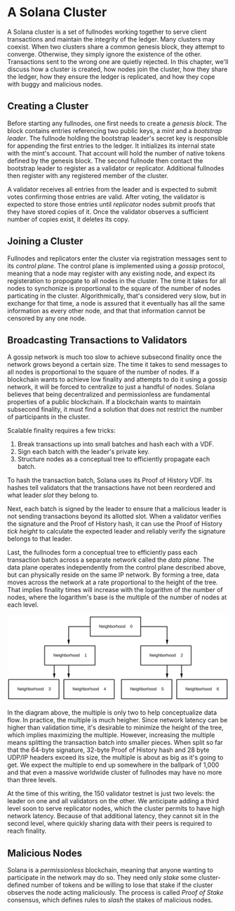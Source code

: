 # A Solana Cluster

A Solana cluster is a set of fullnodes working together to serve client
transactions and maintain the integrity of the ledger. Many clusters may
coexist. When two clusters share a common genesis block, they attempt to
converge. Otherwise, they simply ignore the existence of the other.
Transactions sent to the wrong one are quietly rejected. In this chapter, we'll
discuss how a cluster is created, how nodes join the cluster, how they share
the ledger, how they ensure the ledger is replicated, and how they cope with
buggy and malicious nodes.

## Creating a Cluster

Before starting any fullnodes, one first needs to create a  *genesis block*.
The block contains entries referencing two public keys, a *mint* and a
*bootstrap leader*. The fullnode holding the bootstrap leader's secret key is
responsible for appending the first entries to the ledger. It initializes its
internal state with the mint's account. That account will hold the number of
native tokens defined by the genesis block. The second fullnode then contact
the bootstrap leader to register as a validator or replicator. Additional
fullnodes then register with any registered member of the cluster.

A validator receives all entries from the leader and is expected to submit
votes confirming those entries are valid. After voting, the validator is
expected to store those entries until *replicator* nodes submit proofs that
they have stored copies of it. Once the validator observes a sufficient number
of copies exist, it deletes its copy.

## Joining a Cluster

Fullnodes and replicators enter the cluster via registration messages sent to
its *control plane*. The control plane is implemented using a *gossip*
protocol, meaning that a node may register with any existing node, and expect
its registeration to propogate to all nodes in the cluster. The time it takes
for all nodes to synchonize is proportional to the square of the number of
nodes particating in the cluster. Algorithmically, that's considered very slow,
but in exchange for that time, a node is assured that it eventually has all the
same information as every other node, and that that information cannot be
censored by any one node.

## Broadcasting Transactions to Validators

A gossip network is much too slow to achieve subsecond finality once the
network grows beyond a certain size. The time it takes to send messages to all
nodes is proportional to the square of the number of nodes. If a blockchain
wants to achieve low finality and attempts to do it using a gossip network, it
will be forced to centralize to just a handful of nodes.  Solana believes that
being decentralized and permissionless are fundamental properties of a public
blockchain. If a blockchain wants to maintain subsecond finality, it must find
a solution that does not restrict the number of participants in the cluster.

Scalable finality requires a few tricks:

1. Break transactions up into small batches and hash each with a VDF.
2. Sign each batch with the leader's private key.
3. Structure nodes as a conceptual tree to efficiently propagate each batch.

To hash the transaction batch, Solana uses its Proof of History VDF. Its hashes
tell validators that the transactions have not been reordered and what leader
*slot* they belong to.

Next, each batch is signed by the leader to ensure that a malicious leader is
not sending transactions beyond its allotted slot. When a validator verifies
the signature and the Proof of History hash, it can use the Proof of History
*tick height* to calculate the expected leader and reliably verify the
signature belongs to that leader.

Last, the fullnodes form a conceptual tree to efficiently pass each transaction
batch across a separate network called the *data plane*. The data plane
operates independently from the control plane described above, but can
physically reside on the same IP network. By forming a tree, data moves across
the network at a rate proportional to the height of the tree. That implies
finality times will increase with the logarithm of the number of nodes, where
the logarithm's base is the multiple of the number of nodes at each level.

<img alt="Data Plane Diagram" src="img/data-plane.svg" class="center"/>

In the diagram above, the multiple is only two to help conceptualize data flow.
In practice, the multiple is much heigher. Since network latency can be higher
than validation time, it's desirable to minimize the height of the tree, which
implies maximizing the multiple. However, increasing the multiple means
splitting the transaction batch into smaller pieces. When split so far that the
64-byte signature, 32-byte Proof of History hash and 28 byte UDP/IP headers
exceed its size, the multiple is about as big as it's going to get. We expect
the multiple to end up somewhere in the ballpark of 1,000 and that even a
massive worldwide cluster of fullnodes may have no more than three levels.

At the time of this writing, the 150 validator testnet is just two levels: the
leader on one and all validators on the other. We anticipate adding a third
level soon to serve replicator nodes, which the cluster permits to have high
network latency. Because of that additional latency, they cannot sit in the
second level, where quickly sharing data with their peers is required to reach
finality.

## Malicious Nodes

Solana is a *permissionless* blockchain, meaning that anyone wanting to
participate in the network may do so. They need only *stake* some
cluster-defined number of tokens and be willing to lose that stake if the
cluster observes the node acting maliciously. The process is called *Proof of
Stake* consensus, which defines rules to *slash* the stakes of malicious nodes.
